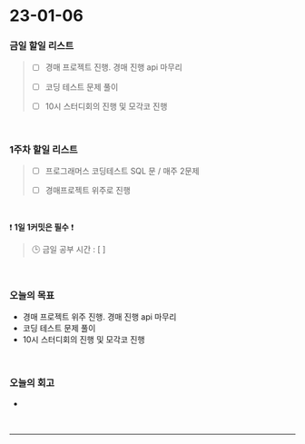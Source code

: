 # 23-01-06
### 금일 할일 리스트
> - [ ]  경매 프로젝트 진행. 경매 진행 api 마무리
>
> - [ ]  코딩 테스트 문제 풀이
>
> - [ ]  10시 스터디회의 진행 및 모각코 진행

<br/>

### 1주차 할일 리스트  

> - [ ]  프로그래머스 코딩테스트 SQL 문 / 매주 2문제  
>
> - [ ]  경매프로젝트 위주로 진행

<br/>

❗ **1일 1커밋은 필수** ❗
> 🕒 금일 공부 시간 : [ ]
  
<br/>

### 오늘의 목표
- 경매 프로젝트 위주 진행. 경매 진행 api 마무리
- 코딩 테스트 문제 풀이
- 10시 스터디회의 진행 및 모각코 진행

<br>

### 오늘의 회고
- 

<br/>

------------  